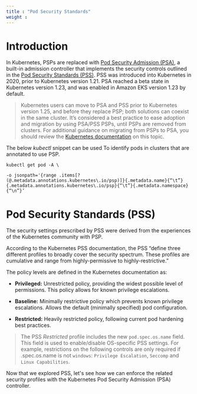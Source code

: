 ```yaml
---
title : "Pod Security Standards"
weight : 
---
```


# Introduction

In Kubernetes, PSPs are replaced with [Pod Security Admission (PSA)](https://kubernetes.io/docs/concepts/security/pod-security-admission/), a built-in admission controller that implements the security controls outlined in the [Pod Security Standards (PSS)](https://kubernetes.io/docs/concepts/security/pod-security-standards/). PSS was introduced into Kubernetes in 2020, prior to Kubernetes version 1.21. PSA reached a beta state in Kubernetes version 1.23, and was enabled in Amazon EKS version 1.23 by default.

> Kubernetes users can move to PSA and PSS prior to Kubernetes version 1.25, and before they replace PSP; both solutions can coexist in the same cluster. It’s considered a best practice to ease adoption and migration by using PSA/PSS  PSPs, until PSPs are removed from clusters. For additional guidance on migrating from PSPs to PSA, you should review the [Kubernetes documentation](https://kubernetes.io/docs/tasks/configure-pod-container/migrate-from-psp/) on this topic.

The below *kubectl* snippet can be used To identify pods in clusters that are annotated to use PSP.

```
kubectl get pod -A \

-o jsonpath='{range .items[?(@.metadata.annotations.kubernetes\.io/psp)]}{.metadata.name}{“\t”}{.metadata.annotations.kubernetes\.io/psp}{“\t”}{.metadata.namespace}{“\n”}’
```

# Pod Security Standards (PSS)

The security settings prescribed by PSS were derived from the experiences of the Kubernetes community with PSP.

According to the Kubernetes PSS documentation, the PSS “define three different profiles to broadly cover the security spectrum. These profiles are cumulative and range from highly-permissive to highly-restrictive.”

The policy levels are defined in the Kubernetes documentation as:

- __Privileged:__ Unrestricted policy, providing the widest possible level of permissions. This policy allows for known privilege escalations.

- __Baseline:__ Minimally restrictive policy which prevents known privilege escalations. Allows the default (minimally specified) pod configuration.

- __Restricted:__ Heavily restricted policy, following current pod hardening best practices.

> The PSS *Restricted* profile includes the new `pod.spec.os.name` field. This field is used to enable/disable OS-specific PSS settings. For example, restrictions on the following controls are only required if .spec.os.name is not `windows`: `Privilege Escalation`, `Seccomp` and `Linux Capabilities`.

Now that we explored PSS, let's see how we can enforce the related security profiles with the Kubernetes Pod Security Admission (PSA) controller.